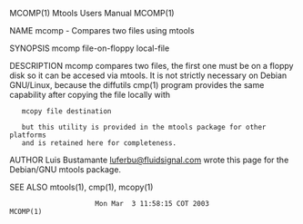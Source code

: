 MCOMP(1)                     Mtools Users Manual                     MCOMP(1)

NAME
       mcomp - Compares two files using mtools

SYNOPSIS
       mcomp file-on-floppy local-file

DESCRIPTION
       mcomp compares two files, the first one must be on a floppy disk so it
       can be accesed via mtools.  It is not  strictly  necessary  on  Debian
       GNU/Linux,  because  the  diffutils  cmp(1)  program provides the same
       capability after copying the file locally with

       mcopy file destination

       but this utility is provided in the mtools package for other platforms
       and is retained here for completeness.

AUTHOR
       Luis  Bustamante  <luferbu@fluidsignal.com>  wrote  this  page for the
       Debian/GNU mtools package.

SEE ALSO
       mtools(1), cmp(1), mcopy(1)

                         Mon Mar  3 11:58:15 COT 2003                MCOMP(1)
